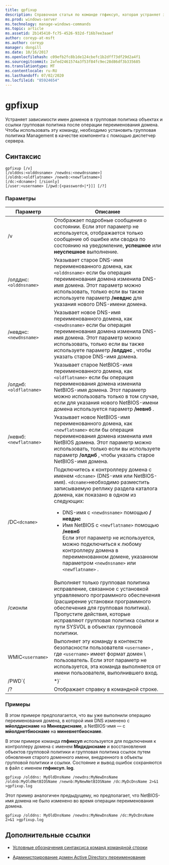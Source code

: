 ```yaml
---
title: gpfixup
description: Справочная статья по команде гпфиксуп, которая устраняет зависимости имен доменов в групповая политика объектах и групповая политика ссылки после операции переименования домена.
ms.prod: windows-server
ms.technology: manage-windows-commands
ms.topic: article
ms.assetid: 2b145410-fc75-4526-932d-f16b7ee3aaef
author: coreyp-at-msft
ms.author: coreyp
manager: dongill
ms.date: 10/16/2017
ms.openlocfilehash: c09efb2fc8b1de124cbefc1b2dff73df29d2a4f1
ms.sourcegitcommit: 2afed2461574a3f53f84fc9ec28d86df3b335685
ms.translationtype: MT
ms.contentlocale: ru-RU
ms.lasthandoff: 07/02/2020
ms.locfileid: "85924654"
---
```

# <a name="gpfixup"></a>gpfixup

Устраняет зависимости имен доменов в групповая политика объектах и ссылки групповая политика после операции переименования домена. Чтобы использовать эту команду, необходимо установить групповая политика Management в качестве компонента с помощью диспетчер сервера.

## <a name="syntax"></a>Синтаксис

```
gpfixup [/v]
[/olddns:<olddnsname> /newdns:<newdnsname>]
[/oldnb:<oldflatname> /newnb:<newflatname>]
[/dc:<dcname>] [/sionly]
[/user:<username> [/pwd:{<password>|*}]] [/?]
```

### <a name="parameters"></a>Параметры

| Параметр | Описание |
| --------- |------------ |
| /v | Отображает подробные сообщения о состоянии. Если этот параметр не используется, отображается только сообщение об ошибке или сводка по состоянию на уведомление, **успешное** или **неуспешное** выполнение. |
| /олдднс:`<olddnsname>` | Указывает старое DNS-имя переименованного домена, как `<olddnsname>` если бы операция переименования домена изменила DNS-имя домена. Этот параметр можно использовать, только если вы также используете параметр **/невднс** для указания нового DNS-имени домена. |
| /невднс:`<newdnsname>` | Указывает новое DNS-имя переименованного домена, как `<newdnsname>` если бы операция переименования домена изменила DNS-имя домена. Этот параметр можно использовать, только если вы также используете параметр **/олдднс** , чтобы указать старое DNS-имя домена. |
| /олднб:`<oldflatname>` | Указывает старое NetBIOS-имя переименованного домена, как `<oldflatname>` если бы операция переименования домена изменила NetBIOS-имя домена. Этот параметр можно использовать только в том случае, если для указания нового NetBIOS-имени домена используется параметр **/невнб** . |
| /невнб:`<newflatname>` | Указывает новое NetBIOS-имя переименованного домена, как `<newflatname>` если бы операция переименования домена изменила имя NetBIOS домена. Этот параметр можно использовать, только если вы используете параметр **/олднб** , чтобы указать старое NetBIOS-имя домена. |
| /DC`<dcname>` | Подключитесь к контроллеру домена с именем `<dcname>` (DNS-имя или NetBIOS-имя). `<dcname>`необходимо разместить записываемую реплику раздела каталога домена, как показано в одном из следующих:<ul><li>DNS-имя с `<newdnsname>` помощью **/невднс**</li><li>Имя NetBIOS с `<newflatname>` помощью **/невнб**</br>Если этот параметр не используется, можно подключиться к любому контроллеру домена в переименованном домене, указанном параметром `<newdnsname>` или `<newflatname>` .</li></ul> |
| /сионли | Выполняет только групповая политика исправление, связанное с установкой управляемого программного обеспечения (расширение установки программного обеспечения для групповая политика). Пропустите действия, которые исправляют групповая политика ссылки и пути SYSVOL в объектах групповой политики. |
| WMIC`<username>` |Выполняет эту команду в контексте безопасности пользователя `<username>` , где `<username>` имеет формат домен \ пользователь. Если этот параметр не используется, эта команда выполняется от имени пользователя, выполнившего вход. |
| /PWD`{<password> | *}` | Указывает пароль для пользователя. |
| /? | Отображает справку в командной строке. |

### <a name="examples"></a>Примеры

В этом примере предполагается, что вы уже выполнили операцию переименования домена, в которой имя DNS изменено с **мйолдднснаме** на **Миневднснаме**, а NetBIOS-имя — с **мйолднетбиоснаме** на **миневнетбиоснаме**.

В этом примере команда **гпфиксуп** используется для подключения к контроллеру домена с именем **Мидкднснаме** и восстановления объектов групповой политики и групповая политика ссылок путем обновления старого доменного имени, внедренного в объекты групповой политики и ссылки. Состояние и вывод ошибок сохраняются в файл с именем **гпфиксуп. log**.

```
gpfixup /olddns: MyOldDnsName /newdns:MyNewDnsName /oldnb:MyOldNetBIOSName /newnb:MyNewNetBIOSName /dc:MyDcDnsName 2>&1 >gpfixup.log
```

Этот пример аналогичен предыдущему, но предполагает, что NetBIOS-имя домена не было изменено во время операции переименования домена.

```
gpfixup /olddns: MyOldDnsName /newdns:MyNewDnsName /dc:MyDcDnsName 2>&1 >gpfixup.log
```

## <a name="additional-references"></a>Дополнительные ссылки

- [Условные обозначения синтаксиса команд командной строки](command-line-syntax-key.md)

- [Администрирование домен Active Directory переименование](https://docs.microsoft.com/previous-versions/windows/it-pro/windows-server-2008-R2-and-2008/cc794869(v=ws.10))
